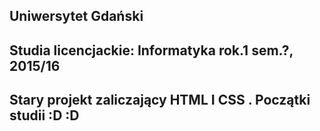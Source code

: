 ## Uniwersytet Gdański
## Studia licencjackie: Informatyka rok.1 sem.?, 2015/16
## Stary projekt zaliczający HTML I CSS . Początki studii :D :D
